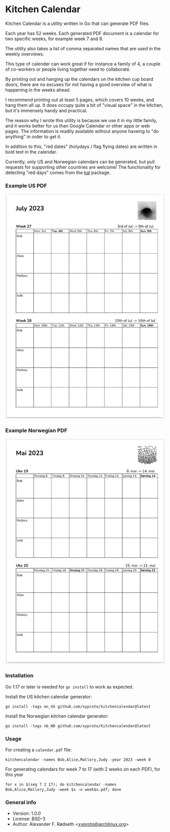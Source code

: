 # Kitchen Calendar

Kitchen Calendar is a utility written in Go that can generate PDF files.

Each year has 52 weeks. Each generated PDF document is a calendar for two specific weeks, for example week 7 and 8.

The utility also takes a list of comma separated names that are used in the weekly overviews.

This type of calender can work great if for instance a family of 4, a couple of co-workers or people living together need to collaborate.

By printing out and hanging up the calendars on the kitchen cup board doors, there are no excuses for not having a good overview of what is happening in the weeks ahead.

I recommend printing out at least 5 pages, which covers 10 weeks, and hang them all up. It does occupy quite a bit of "visual space" in the kitchen, but it's immensely handy and practical.

The reason why I wrote this utility is because we use it in my little family, and it works better for us than Google Calendar or other apps or web pages. The information is readily available without anyone haveing to "do anything" in order to get it.

In addition to this, "red dates" (holydays / flag flying dates) are written in bold text in the calendar.

Currently, only US and Norwegian calendars can be generated, but pull requests for supporting other countries are welcome! The functionality for detecting "red days" comes from the [kal](https://github.com/xyproto/kal) package.

### Example US PDF

![US kitchen calendar](img/us_kitchen_calendar.png)

### Example Norwegian PDF

![Norwegian kitchen calendar](img/no_kitchen_calendar.png)

### Installation

Go 1.17 or later is needed for `go install` to work as expected.

Install the US kitchen calendar generator:

    go install -tags en_US github.com/xyproto/kitchencalendar@latest

Install the Norwegian kitchen calendar generator:

    go install -tags nb_NO github.com/xyproto/kitchencalendar@latest

### Usage

For creating a `calendar.pdf` file:

    kitchencalendar -names Bob,Alice,Mallory,Judy -year 2023 -week 8

For generating calendars for week 7 to 17 (with 2 weeks on each PDF), for this year

    for x in $(seq 7 2 17); do kitchencalendar -names Bob,Alice,Mallory,Judy -week $x -o week$x.pdf; done

### General info

* Version: 1.0.0
* License: BSD-3
* Author: Alexander F. Rødseth &lt;xyproto@archlinux.org&gt;
